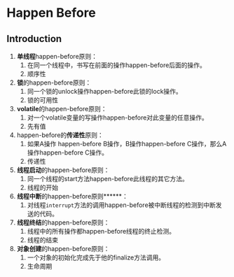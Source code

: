 # Happen Before

## Introduction

1. **单线程**happen-before原则：
   1. 在同一个线程中，书写在前面的操作happen-before后面的操作。
   2. 顺序性
2. **锁**的happen-before原则：
   1. 同一个锁的unlock操作happen-before此锁的lock操作。
   2. 锁的可用性
3. **volatile**的happen-before原则：
   1. 对一个volatile变量的写操作happen-before对此变量的任意操作。
   2. 先有值
4. happen-before的**传递性**原则：
   1. 如果A操作 happen-before B操作，B操作happen-before C操作，那么A操作happen-before C操作。
   2. 传递性
5. **线程启动**的happen-before原则：
   1. 同一个线程的start方法happen-before此线程的其它方法。
   2. 线程的开始
6. **线程中断**的happen-before原则**\*\***：
   1. 对线程`interrupt`方法的调用happen-before被中断线程的检测到中断发送的代码。
7. **线程终结**的happen-before原则：
   1. 线程中的所有操作都happen-before线程的终止检测。
   2. 线程的结束
8. **对象创建**的happen-before原则：
   1. 一个对象的初始化完成先于他的finalize方法调用。
   2. 生命周期

